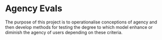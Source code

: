 # Agency Evals

The purpose of this project is to operationalise conceptions of agency and then develop methods for testing the degree to which model enhance or diminish the agency of users depending on these criteria.
